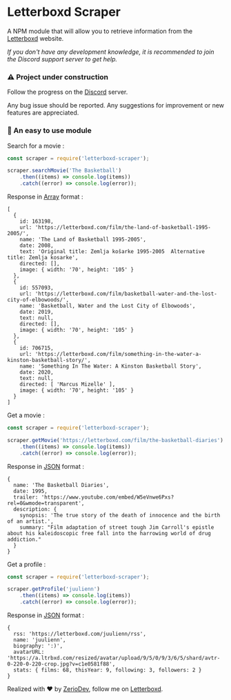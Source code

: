 # Letterboxd Scraper

A NPM module that will allow you to retrieve information from the [Letterboxd](https://letterboxd.com) website.

*If you don't have any development knowledge, it is recommended to join the Discord support server to get help.*

### ⚠️ Project under construction

Follow the progress on the [Discord](https://discord.gg/5cGSYV8ZZj) server.

Any bug issue should be reported. Any suggestions for improvement or new features are appreciated.

### 🧩 An easy to use module

Search for a movie :

```js
const scraper = require('letterboxd-scraper');

scraper.searchMovie('The Basketball')
    .then((items) => console.log(items))
    .catch((error) => console.log(error));
```

Response in [Array](https://developer.mozilla.org/en-US/docs/Web/JavaScript/Reference/Global_Objects/Array) format :

```
[
  {
    id: 163198,
    url: 'https://letterboxd.com/film/the-land-of-basketball-1995-2005/',
    name: 'The Land of Basketball 1995-2005',
    date: 2008,
    text: 'Original title: Zemlja košarke 1995-2005  Alternative title: Zemlja kosarke',
    directed: [],
    image: { width: '70', height: '105' }
  },
  {
    id: 557093,
    url: 'https://letterboxd.com/film/basketball-water-and-the-lost-city-of-elbowoods/',
    name: 'Basketball, Water and the Lost City of Elbowoods',
    date: 2019,
    text: null,
    directed: [],
    image: { width: '70', height: '105' }
  },
  {
    id: 706715,
    url: 'https://letterboxd.com/film/something-in-the-water-a-kinston-basketball-story/',
    name: 'Something In The Water: A Kinston Basketball Story',
    date: 2020,
    text: null,
    directed: [ 'Marcus Mizelle' ],
    image: { width: '70', height: '105' }
  }
]
```

Get a movie :

```js
const scraper = require('letterboxd-scraper');

scraper.getMovie('https://letterboxd.com/film/the-basketball-diaries')
    .then((items) => console.log(items))
    .catch((error) => console.log(error));
```

Response in [JSON](https://developer.mozilla.org/en-US/docs/Learn/JavaScript/Objects/JSON) format :

```
{
  name: 'The Basketball Diaries',
  date: 1995,
  trailer: 'https://www.youtube.com/embed/W5eVnwe6Pxs?rel=0&wmode=transparent',
  description: {
    synopsis: 'The true story of the death of innocence and the birth of an artist.',
    summary: "Film adaptation of street tough Jim Carroll's epistle about his kaleidoscopic free fall into the harrowing world of drug addiction."
  }
}
```

Get a profile :

```js
const scraper = require('letterboxd-scraper');

scraper.getProfile('juulienn')
    .then((items) => console.log(items))
    .catch((error) => console.log(error));
```

Response in [JSON](https://developer.mozilla.org/en-US/docs/Learn/JavaScript/Objects/JSON) format :

```
{
  rss: 'https://letterboxd.com/juulienn/rss',
  name: 'juulienn',
  biography: ':)',
  avatarURL: 'https://a.ltrbxd.com/resized/avatar/upload/9/5/0/9/3/6/5/shard/avtr-0-220-0-220-crop.jpg?v=c1e0581f88',
  stats: { films: 68, thisYear: 9, following: 3, followers: 2 }
}
```

Realized with ❤️ by [ZerioDev](https://github.com/ZerioDev), follow me on [Letterboxd](https://letterboxd.com/juulienn).